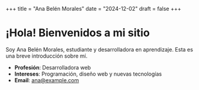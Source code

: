 +++
title = "Ana Belén Morales"
date = "2024-12-02"
draft = false
+++

# ¡Hola! Bienvenidos a mi sitio

Soy Ana Belén Morales, estudiante y desarrolladora en aprendizaje. Esta es una breve introducción sobre mí.

- **Profesión**: Desarrolladora web
- **Intereses**: Programación, diseño web y nuevas tecnologías
- **Email**: ana@example.com
